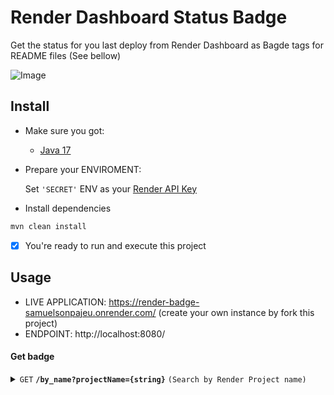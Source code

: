 # Render Dashboard Status Badge
 Get the status for you last deploy from Render Dashboard as Bagde tags for README files (See bellow)

![Image](https://render-badge-samuelsonpajeu.onrender.com/by_name?projectName=render-badge-samuelsonpajeu)


## Install
- Make sure you got:
  * [Java 17](https://www.oracle.com/java/technologies/javase/jdk17-archive-downloads.html)

- Prepare your ENVIROMENT:
  
   Set `'SECRET'` ENV as your [Render API Key](https://api-docs.render.com/reference/authentication )


- Install dependencies
 ```bash
 mvn clean install
 ```

- [x] You're ready to run and execute this project


## Usage
- LIVE APPLICATION: https://render-badge-samuelsonpajeu.onrender.com/ (create your own instance by fork this project)
- ENDPOINT: http://localhost:8080/

#### Get badge

<details>
  <summary><code>GET</code> <code><b>/by_name?projectName={string}</b></code> <code>(Search by Render Project name)</code></summary>

##### Parameters

> | name              |  type     | data type      | description                         |
> |-------------------|-----------|----------------|-------------------------------------|
> | `string` |  required | string | Exactly match of Render Project Name |

##### Responses

> | http code     | content-type                      | response                                                            |
> |---------------|-----------------------------------|---------------------------------------------------------------------|
> | `200`         | `image/svg+xml`        |  Image/SVG       |
> | `404`         | `application/json`        |  `Project was not found`      |
> | `401`         | `application/json`        |  `SECRET was not been set`       |


##### Example cURL

> ```javascript
>  curl -X GET "http://localhost:8080/by_name?projectName=http-foxes-api" -H "accept: */*"
> ```

</details>




